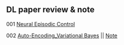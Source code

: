 ## DL paper review & note

001  [Neural Episodic Control](https://github.com/jjsong/DL_paper_review_implementation/blob/master/DL_paper/Neural_Episodic_Control/001_Neural_Episodic_Control.md)  

002  [Auto-Encoding_Variational Bayes](./DL_paper/002_Auto_Encoding_Variational_Bayes/1312.6114.pdf)   ||   [Note](./DL_paper/002_Auto_Encoding_Variational_Bayes/002_Auto-Encoding_Variational_Bayes.md) 



